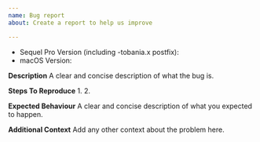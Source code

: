 ```yaml
---
name: Bug report
about: Create a report to help us improve

---
```


<!-- Please check if your bug doesn't happen on the original, unforked sequelpro/sequelpro. If it does, report it there. -->

- Sequel Pro Version (including -tobania.x postfix):
- macOS Version:

**Description**
A clear and concise description of what the bug is.

**Steps To Reproduce**
1.
2.

**Expected Behaviour**
A clear and concise description of what you expected to happen.

**Additional Context**
Add any other context about the problem here.

<!-- Please include any screenshots and crash logs that might help investigating and addressing the issue. -->
